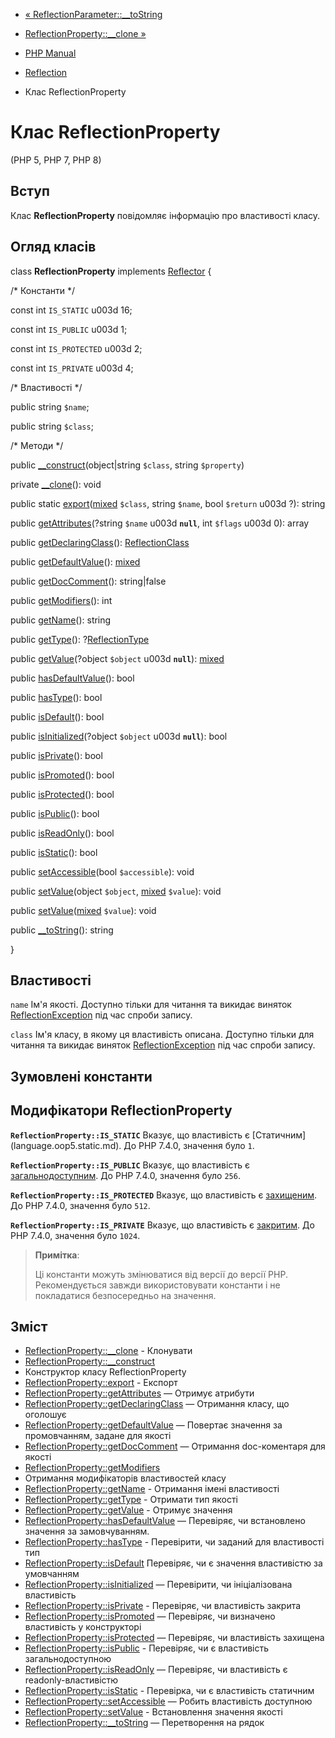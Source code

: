 - [«
ReflectionParameter::\_\_toString](reflectionparameter.tostring.md)
- [ReflectionProperty::\_\_clone »](reflectionproperty.clone.md)

- [PHP Manual](index.md)
- [Reflection](book.reflection.md)
- Клас ReflectionProperty

# Клас ReflectionProperty

(PHP 5, PHP 7, PHP 8)

## Вступ

Клас **ReflectionProperty** повідомляє інформацію про властивості класу.

## Огляд класів

class **ReflectionProperty** implements
[Reflector](class.reflector.md) {

/\* Константи \*/

const int `IS_STATIC` u003d 16;

const int `IS_PUBLIC` u003d 1;

const int `IS_PROTECTED` u003d 2;

const int `IS_PRIVATE` u003d 4;

/\* Властивості \*/

public string `$name`;

public string `$class`;

/\* Методи \*/

public [\_\_construct](reflectionproperty.construct.md)(object\|string
`$class`, string `$property`)

private [\_\_clone](reflectionproperty.clone.md)(): void

public static
[export](reflectionproperty.export.md)([mixed](language.types.declarations.md#language.types.declarations.mixed)
`$class`, string `$name`, bool `$return` u003d ?): string

public [getAttributes](reflectionproperty.getattributes.md)(?string
`$name` u003d **`null`**, int `$flags` u003d 0): array

public [getDeclaringClass](reflectionproperty.getdeclaringclass.md)():
[ReflectionClass](class.reflectionclass.md)

public [getDefaultValue](reflectionproperty.getdefaultvalue.md)():
[mixed](language.types.declarations.md#language.types.declarations.mixed)

public [getDocComment](reflectionproperty.getdoccomment.md)():
string\|false

public [getModifiers](reflectionproperty.getmodifiers.md)(): int

public [getName](reflectionproperty.getname.md)(): string

public [getType](reflectionproperty.gettype.md)():
?[ReflectionType](class.reflectiontype.md)

public [getValue](reflectionproperty.getvalue.md)(?object `$object` u003d
**`null`**):
[mixed](language.types.declarations.md#language.types.declarations.mixed)

public [hasDefaultValue](reflectionproperty.hasdefaultvalue.md)():
bool

public [hasType](reflectionproperty.hastype.md)(): bool

public [isDefault](reflectionproperty.isdefault.md)(): bool

public [isInitialized](reflectionproperty.isinitialized.md)(?object
`$object` u003d **`null`**): bool

public [isPrivate](reflectionproperty.isprivate.md)(): bool

public [isPromoted](reflectionproperty.ispromoted.md)(): bool

public [isProtected](reflectionproperty.isprotected.md)(): bool

public [isPublic](reflectionproperty.ispublic.md)(): bool

public [isReadOnly](reflectionproperty.isreadonly.md)(): bool

public [isStatic](reflectionproperty.isstatic.md)(): bool

public [setAccessible](reflectionproperty.setaccessible.md)(bool
`$accessible`): void

public [setValue](reflectionproperty.setvalue.md)(object `$object`,
[mixed](language.types.declarations.md#language.types.declarations.mixed)
`$value`): void

public
[setValue](reflectionproperty.setvalue.md)([mixed](language.types.declarations.md#language.types.declarations.mixed)
`$value`): void

public [\_\_toString](reflectionproperty.tostring.md)(): string

}

## Властивості

`name`
Ім'я якості. Доступно тільки для читання та викидає виняток
[ReflectionException](class.reflectionexception.md) під час спроби
запису.

`class`
Ім'я класу, в якому ця властивість описана. Доступно тільки для
читання та викидає виняток
[ReflectionException](class.reflectionexception.md) під час спроби
запису.

## Зумовлені константи

## Модифікатори ReflectionProperty

**`ReflectionProperty::IS_STATIC`**
Вказує, що властивість є
[Статичним] (language.oop5.static.md). До PHP 7.4.0, значення було
`1`.

**`ReflectionProperty::IS_PUBLIC`**
Вказує, що властивість є
[загальнодоступним](language.oop5.visibility.md). До PHP 7.4.0, значення
було `256`.

**`ReflectionProperty::IS_PROTECTED`**
Вказує, що властивість є
[захищеним](language.oop5.visibility.md). До PHP 7.4.0, значення було
`512`.

**`ReflectionProperty::IS_PRIVATE`**
Вказує, що властивість є
[закритим](language.oop5.visibility.md). До PHP 7.4.0, значення було
`1024`.

> **Примітка**:
>
> Ці константи можуть змінюватися від версії до версії PHP.
> Рекомендується завжди використовувати константи і не покладатися безпосередньо
> на значення.

## Зміст

- [ReflectionProperty::\_\_clone](reflectionproperty.clone.md) -
Клонувати
- [ReflectionProperty::\_\_construct](reflectionproperty.construct.md)
- Конструктор класу ReflectionProperty
- [ReflectionProperty::export](reflectionproperty.export.md) -
Експорт
- [ReflectionProperty::getAttributes](reflectionproperty.getattributes.md)
— Отримує атрибути
- [ReflectionProperty::getDeclaringClass](reflectionproperty.getdeclaringclass.md)
— Отримання класу, що оголошує
- [ReflectionProperty::getDefaultValue](reflectionproperty.getdefaultvalue.md)
— Повертає значення за промовчанням, задане для якості
- [ReflectionProperty::getDocComment](reflectionproperty.getdoccomment.md)
— Отримання doc-коментаря для якості
- [ReflectionProperty::getModifiers](reflectionproperty.getmodifiers.md)
- Отримання модифікаторів властивостей класу
- [ReflectionProperty::getName](reflectionproperty.getname.md) -
Отримання імені властивості
- [ReflectionProperty::getType](reflectionproperty.gettype.md) -
Отримати тип якості
- [ReflectionProperty::getValue](reflectionproperty.getvalue.md) -
Отримує значення
- [ReflectionProperty::hasDefaultValue](reflectionproperty.hasdefaultvalue.md)
— Перевіряє, чи встановлено значення за замовчуванням.
- [ReflectionProperty::hasType](reflectionproperty.hastype.md) -
Перевірити, чи заданий для властивості тип
- [ReflectionProperty::isDefault](reflectionproperty.isdefault.md)
Перевіряє, чи є значення властивістю за умовчанням
- [ReflectionProperty::isInitialized](reflectionproperty.isinitialized.md)
— Перевірити, чи ініціалізована властивість
- [ReflectionProperty::isPrivate](reflectionproperty.isprivate.md) -
Перевіряє, чи властивість закрита
- [ReflectionProperty::isPromoted](reflectionproperty.ispromoted.md)
— Перевіряє, чи визначено властивість у конструкторі
- [ReflectionProperty::isProtected](reflectionproperty.isprotected.md)
— Перевіряє, чи властивість захищена
- [ReflectionProperty::isPublic](reflectionproperty.ispublic.md) -
Перевіряє, чи є властивість загальнодоступною
- [ReflectionProperty::isReadOnly](reflectionproperty.isreadonly.md)
— Перевіряє, чи властивість є readonly-властивістю
- [ReflectionProperty::isStatic](reflectionproperty.isstatic.md) -
Перевірка, чи є властивість статичним
- [ReflectionProperty::setAccessible](reflectionproperty.setaccessible.md)
— Робить властивість доступною
- [ReflectionProperty::setValue](reflectionproperty.setvalue.md) -
Встановлення значення якості
- [ReflectionProperty::\_\_toString](reflectionproperty.tostring.md)
— Перетворення на рядок
